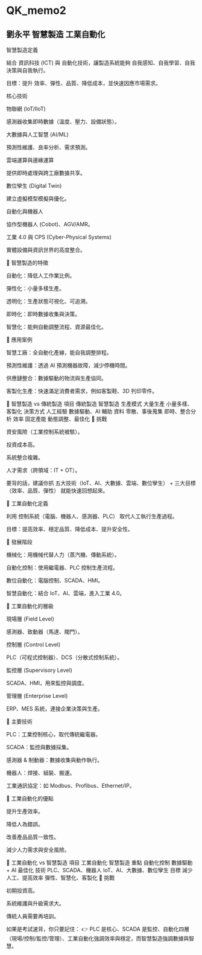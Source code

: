 # QK_memo2
劉永平 智慧製造 工業自動化
------------------------------------------------------------------------------------------------------------------
智慧製造定義

結合 資訊科技 (ICT) 與 自動化技術，讓製造系統能夠 自我感知、自我學習、自我決策與自我執行。

目標：提升 效率、彈性、品質、降低成本，並快速因應市場需求。

核心技術

物聯網 (IoT/IIoT)

感測器收集即時數據（溫度、壓力、設備狀態）。

大數據與人工智慧 (AI/ML)

預測性維護、良率分析、需求預測。

雲端運算與邊緣運算

提供即時處理與跨工廠數據共享。

數位孿生 (Digital Twin)

建立虛擬模型模擬與優化。

自動化與機器人

協作型機器人 (Cobot)、AGV/AMR。

工業 4.0 與 CPS (Cyber-Physical Systems)

實體設備與資訊世界的高度整合。

📌 智慧製造的特徵

自動化：降低人工作業比例。

彈性化：小量多樣生產。

透明化：生產狀態可視化、可追溯。

即時化：即時數據收集與決策。

智慧化：能夠自動調整流程、資源最佳化。

📌 應用案例

智慧工廠：全自動化產線，能自我調整排程。

預測性維護：透過 AI 預測機器故障，減少停機時間。

供應鏈整合：數據驅動的物流與生產協同。

客製化生產：快速滿足消費者需求，例如客製鞋、3D 列印零件。

📌 智慧製造 vs 傳統製造
項目	傳統製造	智慧製造
生產模式	大量生產	小量多樣、客製化
決策方式	人工經驗	數據驅動、AI 輔助
資料	零散、事後蒐集	即時、整合分析
效率	固定產能	動態調整、最佳化
📌 挑戰

資安風險（工業控制系統被駭）。

投資成本高。

系統整合複雜。

人才需求（跨領域：IT + OT）。

要背的話，建議你抓 五大技術（IoT、AI、大數據、雲端、數位孿生） + 三大目標（效率、品質、彈性） 就能快速回想起來。


📌 工業自動化定義

利用 控制系統（電腦、機器人、感測器、PLC） 取代人工執行生產過程。

目標：提高效率、穩定品質、降低成本、提升安全性。

📌 發展階段

機械化：用機械代替人力（蒸汽機、傳動系統）。

自動化控制：使用繼電器、PLC 控制生產流程。

數位自動化：電腦控制、SCADA、HMI。

智慧自動化：結合 IoT、AI、雲端，進入工業 4.0。

📌 工業自動化的層級

現場層 (Field Level)

感測器、致動器（馬達、閥門）。

控制層 (Control Level)

PLC（可程式控制器）、DCS（分散式控制系統）。

監控層 (Supervisory Level)

SCADA、HMI，用來監控與調度。

管理層 (Enterprise Level)

ERP、MES 系統，連接企業決策與生產。

📌 主要技術

PLC：工業控制核心，取代傳統繼電器。

SCADA：監控與數據採集。

感測器 & 制動器：數據收集與動作執行。

機器人：焊接、組裝、搬運。

工業通訊協定：如 Modbus、Profibus、Ethernet/IP。

📌 工業自動化的優點

提升生產效率。

降低人為錯誤。

改善產品品質一致性。

減少人力需求與安全風險。

📌 工業自動化 vs 智慧製造
項目	工業自動化	智慧製造
重點	自動化控制	數據驅動 + AI 最佳化
技術	PLC、SCADA、機器人	IoT、AI、大數據、數位孿生
目標	減少人工、提高效率	彈性、智慧化、客製化
📌 挑戰

初期投資高。

系統維護與升級需求大。

傳統人員需要再培訓。

如果是考試速背，你只要記住：
👉 PLC 是核心、SCADA 是監控、自動化四層（現場/控制/監控/管理）、工業自動化強調效率與穩定，而智慧製造強調數據與智慧。
